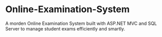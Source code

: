 # Online-Examination-System
 A morden Online Examination System built with  ASP.NET MVC and SQL Server to manage student exams efficiently and smartly.
